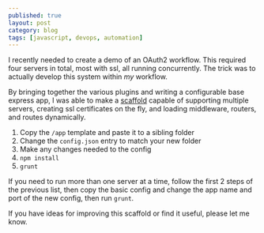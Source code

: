 ```yaml
---
published: true
layout: post
category: blog
tags: [javascript, devops, automation]
---
```


I recently needed to create a demo of an OAuth2 workflow.  This required four servers in total,
most with ssl, all running concurrently.  The trick was to actually develop this system
within _my_ workflow.

By bringing together the various plugins and writing a configurable base express app, I was able
to make a [scaffold](https://github.com/AutoSponge/multiple-express-server-scaffold) capable of 
supporting multiple servers, creating ssl certificates on the fly, and loading middleware, routers,
and routes dynamically.

 1. Copy the `/app` template and paste it to a sibling folder
 1. Change the `config.json` entry to match your new folder
 1. Make any changes needed to the config
 1. `npm install`
 1. `grunt`
 
If you need to run more than one server at a time, follow the first 2 steps of the previous list,
then copy the basic config and change the app name and port of the new config, then run `grunt`. 

If you have ideas for improving this scaffold or find it useful, please let me know.